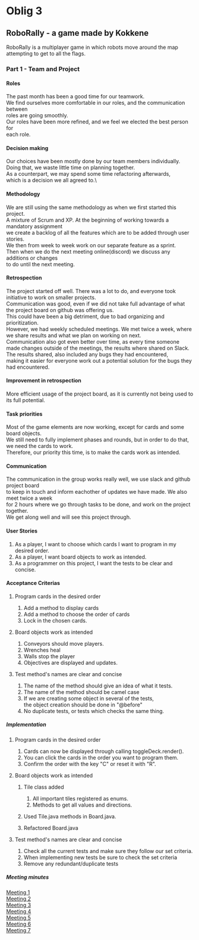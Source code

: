 # Oblig 3

## RoboRally - a game made by Kokkene
RoboRally is a multiplayer game in which robots move around the map attempting to get to all the flags. 

### Part 1 - Team and Project

#### Roles
The past month has been a good time for our teamwork.\
We find ourselves more comfortable in our roles, and the communication between\
roles are going smoothly.\
Our roles have been more refined, and we feel we elected the best person for\
each role.

#### Decision making 
Our choices have been mostly done by our team members individually.\
Doing that, we waste little time on planning together.\
As a counterpart, we may spend some time refactoring afterwards,\
which is a decision we all agreed to.\

#### Methodology
We are still using the same methodology as when we first started this project.\
A mixture of Scrum and XP. At the beginning of working towards a mandatory assignment\
we create a backlog of all the features which are to be added through user stories.\
We then from week to week work on our separate feature as a sprint.\
Then when we do the next meeting online(discord) we discuss any additions or changes\
to do until the next meeting.

#### Retrospection
The project started off well. There was a lot to do, and everyone took initiative to work on smaller projects.\
Communication was good, even if we did not take full advantage of what the project board on github was offering us.\
This could have been a big detriment, due to bad organizing and prioritization.\
However, we had weekly scheduled meetings. We met twice a week, where we share results and what we plan on working on next.\
Communication also got even better over time, as every time someone made changes outside of the meetings, the results where shared on Slack.\
The results shared, also included any bugs they had encountered,\
making it easier for everyone work out a potential solution for the bugs they had encountered.


#### Improvement in retrospection
More efficient usage of the project board, as it is currently not being used to its full potential.


#### Task priorities
Most of the game elements are now working, except for cards and some board objects.\
We still need to fully implement phases and rounds, but in order to do that, we need the cards to work.\
Therefore, our priority this time, is to make the cards work as intended.

#### Communication
The communication in the group works really well, we use slack and github project board\
to keep in touch and inform eachother of updates we have made. We also meet twice a week\
for 2 hours where we go through tasks to be done, and work on the project together.\
We get along well and will see this project through.

#### User Stories

1.    As a player, I want to choose which cards I want to program in my desired order.
2.    As a player, I want board objects to work as intended.
3.    As a programmer on this project, I want the tests to be clear and concise.

#### Acceptance Criterias

1.    Program cards in the desired order
      1.    Add a method to display cards
      2.    Add a method to choose the order of cards
      3.    Lock in the chosen cards.  
    
2.    Board objects work as intended
      1.    Conveyors should move players.
      2.    Wrenches heal
      3.    Walls stop the player
      4.    Objectives are displayed and updates.
      
3.    Test method's names are clear and concise
      1.    The name of the method should give an idea of what it tests.
      2.    The name of the method should be camel case
      3.    If we are creating some object in several of the tests,\
      the object creation should be done in "@before"
      4.    No duplicate tests, or tests which checks the same thing.

##### Implementation

1.    Program cards in the desired order
      1.    Cards can now be displayed through calling toggleDeck.render().
      2.    You can click the cards in the order you want to program them.
      3.    Confirm the order with the key "C" or reset it with "R".

2.    Board objects work as intended
      1.    Tile class added
            1.    All important tiles registered as enums.
            2.    Methods to get all values and directions.
         
      2.    Used Tile.java methods in Board.java.
      
      3.    Refactored Board.java

3.    Test method's names are clear and concise
      1.    Check all the current tests and make sure they follow our set criteria.
      2.    When implementing new tests be sure to check the set criteria
      3.    Remove any redundant/duplicate tests
      
##### Meeting minutes
[Meeting 1](https://github.com/inf112-v20/Kokkene/blob/master/Deliverables/MinutesOblig3/Tuesday030320.md)  
[Meeting 2](https://github.com/inf112-v20/Kokkene/blob/master/Deliverables/MinutesOblig3/Tuesday100320.md)  
[Meeting 3](https://github.com/inf112-v20/Kokkene/blob/master/Deliverables/MinutesOblig3/Thursday120320.md)  
[Meeting 4](https://github.com/inf112-v20/Kokkene/blob/master/Deliverables/MinutesOblig3/Tuesday170320.md)  
[Meeting 5](https://github.com/inf112-v20/Kokkene/blob/master/Deliverables/MinutesOblig3/Thursday190320.md)  
[Meeting 6](https://github.com/inf112-v20/Kokkene/blob/master/Deliverables/MinutesOblig3/Tuesday240320.md)  
[Meeting 7](https://github.com/inf112-v20/Kokkene/blob/master/Deliverables/MinutesOblig3/Tuesday260320.md)
